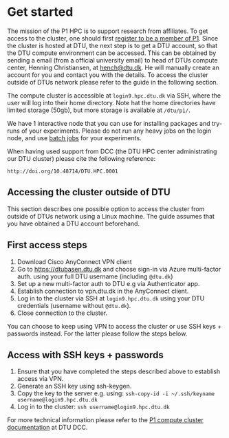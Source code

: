 # Get started

The mission of the P1 HPC is to support research from affiliates. To get access to the cluster, one should first 
[register to be a member of P1](https://www.aicentre.dk/affiliation). Since the cluster is hosted at DTU, the next 
step is to get a DTU account, so that the DTU compute environment can be accessed. This can be obtained by sending a
email (from a official university email) to head of DTUs compute center, Henning Christiansen, at <hench@dtu.dk>.
He will manually create an account for you and contact you with the details. To access the cluster outside of DTUs 
network please refer to the guide in the following section.

The compute cluster is accessible at `login9.hpc.dtu.dk` via SSH, where the user will log into their home directory. 
Note hat the home directories have limited storage (50gb), but more storage is available at `/dtu/p1/`.

We have 1 interactive node that you can use for installing packages and try-runs of your experiments. Please do not run 
any heavy jobs on the login node, and use [batch jobs](https://www.hpc.dtu.dk/?page_id=1416) for your experiments.

When having used support from DCC (the DTU HPC center administrating our DTU cluster) please cite the following 
reference:

```{bib}
http://doi.org/10.48714/DTU.HPC.0001
```

## Accessing the cluster outside of DTU

This section describes one possible option to access the cluster from outside of DTUs network using a Linux machine. 
The guide assumes that you have obtained a DTU account beforehand.

## First access steps

1. Download Cisco AnyConnect VPN client
2. Go to https://dtubasen.dtu.dk and choose sign-in via Azure multi-factor auth. using your full DTU username 
    (including `@dtu.dk`)
3. Set up a new multi-factor auth to DTU e.g via Authenticator app.
4. Establish connection to vpn.dtu.dk in the AnyConnect client.
5. Log in to the cluster via SSH at `login9.hpc.dtu.dk` using your DTU credentials (username without `@dtu.dk`).
6. Close connection to the cluster.

You can choose to keep using VPN to access the cluster or use SSH keys + passwords instead. For the latter please 
follow the steps below.

## Access with SSH keys + passwords

1. Ensure that you have completed the steps described above to establish access via VPN.
2. Generate an SSH key using ssh-keygen.
3. Copy the key to the server e.g. using: `ssh-copy-id -i ~/.ssh/keyname username@login9.hpc.dtu.dk`
4. Log in to the cluster: `ssh username@login9.hpc.dtu.dk`

For more technical information please refer to the 
[P1 compute cluster documentation](https://www.hpc.dtu.dk/?page_id=5028) at DTU DCC.
